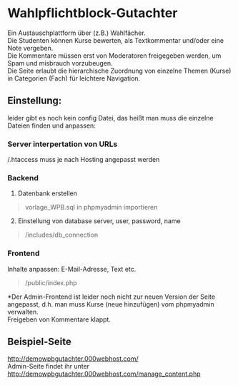 # Wahlpflichtblock-Gutachter

Ein Austauschplattform über (z.B.) Wahlfächer.  
Die Studenten können Kurse bewerten, als Textkommentar und/oder eine Note vergeben.  
Die Kommentare müssen erst von Moderatoren freigegeben werden, um Spam und misbrauch vorzubeugen.  
Die Seite erlaubt die hierarchische Zuordnung von einzelne Themen (Kurse) in Categorien (Fach) für leichtere Navigation.  

## Einstellung:

leider gibt es noch kein config Datei, das heißt man muss die einzelne Dateien finden und anpassen:

### Server interpertation von URLs
/.htaccess muss je nach Hosting angepasst werden 

### Backend

1. Datenbank erstellen
>vorlage_WPB.sql in phpmyadmin importieren

2. Einstellung von database server, user, password, name
>/includes/db_connection

### Frontend
Inhalte anpassen: E-Mail-Adresse, Text etc.
>/public/index.php

*Der Admin-Frontend ist leider noch nicht zur neuen Version der Seite angepasst, d.h. man muss Kurse (neue hinzufügen) vom phpmyadmin verwalten.  
Freigeben von Kommentare klappt. 

## Beispiel-Seite

http://demowpbgutachter.000webhost.com/  
Admin-Seite findet ihr unter  
http://demowpbgutachter.000webhost.com/manage_content.php  

